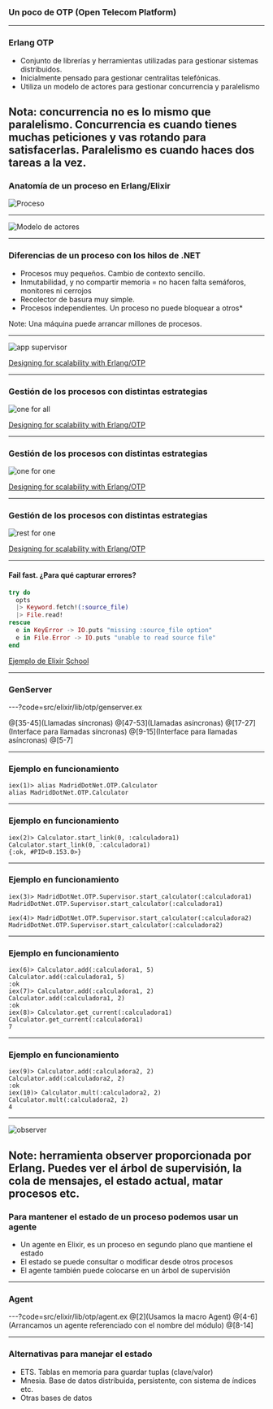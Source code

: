 ### Un poco de OTP (Open Telecom Platform)

---

### Erlang OTP

- Conjunto de librerías y herramientas utilizadas para gestionar sistemas distribuidos.
- Inicialmente pensado para gestionar centralitas telefónicas.
- Utiliza un modelo de actores para gestionar concurrencia y paralelismo

Nota:
concurrencia no es lo mismo que paralelismo. Concurrencia es cuando tienes muchas peticiones y vas rotando para satisfacerlas.
Paralelismo es cuando haces dos tareas a la vez.
---

### Anatomía de un proceso en Erlang/Elixir

![Proceso](assets/img/proceso.png)

--- 

![Modelo de actores](assets/img/ActorModel.png)

--- 

### Diferencias de un proceso con los hilos de .NET

- Procesos muy pequeños. Cambio de contexto sencillo. 
- Inmutabilidad, y no compartir memoria = no hacen falta semáforos, monitores ni cerrojos
- Recolector de basura muy simple. 
- Procesos independientes. Un proceso no puede bloquear a otros* 

Note:
Una máquina puede arrancar millones de procesos. 

---

![app supervisor](assets/img/appsupervisor.png)

[Designing for scalability with Erlang/OTP](https://www.amazon.es/Designing-Scalability-Erlang-OTP-Fault-Tolerant/dp/1449320732)

---

### Gestión de los procesos con distintas estrategias

![one for all](assets/img/one_for_all.png)

[Designing for scalability with Erlang/OTP](https://www.amazon.es/Designing-Scalability-Erlang-OTP-Fault-Tolerant/dp/1449320732)

---

### Gestión de los procesos con distintas estrategias

![one for one](assets/img/one_for_one.png)

[Designing for scalability with Erlang/OTP](https://www.amazon.es/Designing-Scalability-Erlang-OTP-Fault-Tolerant/dp/1449320732)

---

### Gestión de los procesos con distintas estrategias

![rest for one](assets/img/rest_for_one.png)

[Designing for scalability with Erlang/OTP](https://www.amazon.es/Designing-Scalability-Erlang-OTP-Fault-Tolerant/dp/1449320732)

---

#### Fail fast. ¿Para qué capturar errores?

```elixir
try do
  opts
  |> Keyword.fetch!(:source_file)
  |> File.read!
rescue
  e in KeyError -> IO.puts "missing :source_file option"
  e in File.Error -> IO.puts "unable to read source file"
end

```

[Ejemplo de Elixir School](https://elixirschool.com/es/lessons/advanced/error-handling/)

---

### GenServer

---?code=src/elixir/lib/otp/genserver.ex

@[35-45](Llamadas síncronas)
@[47-53](Llamadas asíncronas)
@[17-27](Interface para llamadas síncronas)
@[9-15](Interface para llamadas asíncronas)
@[5-7]

---
### Ejemplo en funcionamiento
    
```
iex(1)> alias MadridDotNet.OTP.Calculator
alias MadridDotNet.OTP.Calculator
```

---
### Ejemplo en funcionamiento
    
```
iex(2)> Calculator.start_link(0, :calculadora1)
Calculator.start_link(0, :calculadora1)
{:ok, #PID<0.153.0>}
```

---
### Ejemplo en funcionamiento
```
iex(3)> MadridDotNet.OTP.Supervisor.start_calculator(:calculadora1)
MadridDotNet.OTP.Supervisor.start_calculator(:calculadora1)

iex(4)> MadridDotNet.OTP.Supervisor.start_calculator(:calculadora2)
MadridDotNet.OTP.Supervisor.start_calculator(:calculadora2)
```
---

### Ejemplo en funcionamiento

```
iex(6)> Calculator.add(:calculadora1, 5)
Calculator.add(:calculadora1, 5)
:ok
iex(7)> Calculator.add(:calculadora1, 2)
Calculator.add(:calculadora1, 2)
:ok
iex(8)> Calculator.get_current(:calculadora1)
Calculator.get_current(:calculadora1)
7
```
---
### Ejemplo en funcionamiento

```
iex(9)> Calculator.add(:calculadora2, 2)
Calculator.add(:calculadora2, 2)
:ok
iex(10)> Calculator.mult(:calculadora2, 2)
Calculator.mult(:calculadora2, 2)
4
```
---

![observer](assets/img/observer.png)

Note:
herramienta observer proporcionada por Erlang. Puedes ver el árbol de supervisión, la cola de mensajes, el estado actual,
matar procesos etc.
---

### Para mantener el estado de un proceso podemos usar un agente

- Un agente en Elixir, es un proceso en segundo plano que mantiene el estado
- El estado se puede consultar o modificar desde otros procesos
- El agente también puede colocarse en un árbol de supervisión

---
### Agent
---?code=src/elixir/lib/otp/agent.ex
@[2](Usamos la macro Agent)
@[4-6](Arrancamos un agente referenciado con el nombre del módulo)
@[8-14]


---
### Alternativas para manejar el estado

- ETS. Tablas en memoria para guardar tuplas (clave/valor)
- Mnesia. Base de datos distribuida, persistente, con sistema de índices etc.
- Otras bases de datos
